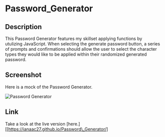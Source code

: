 # Password_Generator

## Description

This Password Generator features my skillset applying functions by utulizing JavaScript. When selecting the generate password button, a series of prompts and confirmations should allow the user to select the character types they would like to be applied within their randomized generated password. 

## Screenshot

Here is a mock of the Password Generator.

![Password Generator](screenshotPG.png)

## Link

Take a look at the live version [here.][[https://ianaac27.github.io/Password\_Generator/]